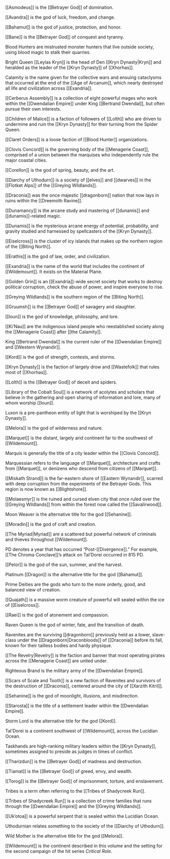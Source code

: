 [[Asmodeus]] is the [[Betrayer God]] of domination.

[[Avandra]] is the god of luck, freedom, and change.

[[Bahamut]] is the god of justice, protection, and honor.

[[Bane]] is the [[Betrayer God]] of conquest and tyranny.

Blood Hunters are mistrusted monster hunters that live outside society, using blood magic to stalk their quarries.

Bright Queen [[Leylas Kryn]] is the head of Den [[Kryn Dynasty|Kryn]] and heralded as the leader of the [[Kryn Dynasty]] of [[Xhorhas]].

Calamity is the name given for the collective wars and ensuing cataclysms that occurred at the end of the [[Age of Arcanum]], which nearly destroyed all life and civilization across [[Exandria]].

[[Cerberus Assembly]] is a collection of eight powerful mages who work within the [[Dwendalian Empire]] under King [[Bertrand Dwendal]], but often pursue their own interests.

[[Children of Malice]] is a faction of followers of [[Lolth]] who are driven to undermine and ruin the [[Kryn Dynasty]] for their turning from the Spider Queen.

[[Claret Orders]] is a loose faction of [[Blood Hunter]] organizations.

[[Clovis Concord]] is the governing body of the [[Menagerie Coast]], comprised of a union between the marquises who independently rule the major coastal cities.

[[Corellon]] is the god of spring, beauty, and the art.

[[Diarchy of Uthodurn]] is a society of [[elves]] and [[dwarves]] in the [[Flotket Alps]] of the [[Greying Wildlands]].

[[Draconia]] was the once majestic [[dragonborn]] nation that now lays in ruins within the [[Dreemoth Ravine]].

[[Dunamancy]] is the arcane study and mastering of [[dunamis]] and [[dunamis]]-related magic.

[[Dunamis]] is the mysterious arcane energy of potential, probability, and gravity studied and harnessed by spellcasters of the [[Kryn Dynasty]].

[[Eiselcross]] is the cluster of icy islands that makes up the northern region of the [[Biting North]].

[[Erathis]] is the god of law, order, and civilization.

[[Exandria]] is the name of the world that includes the continent of [[Wildemount]]. It exists on the Material Plane.

[[Golden Grin]] is an [[Exandria]]-wide secret society that works to destroy political corruption, check the abuse of power, and inspire everyone to rise.

[[Greying Wildlands]] is the southern region of the [[Biting North]].

[[Gruumsh]] is the [[Betrayer God]] of savagery and slaughter.

[[Ioun]] is the god of knowledge, philosophy, and lore.

[[Ki’Nau]] are the indigenous island people who reestablished society along the [[Menagerie Coast]] after [[the Calamity]].

King [[Bertrand Dwendal]] is the current ruler of the [[Dwendalian Empire]] and [[Western Wynandir]].

[[Kord]] is the god of strength, contests, and storms.

[[Kryn Dynasty]] is the faction of largely drow and [[Wastefolk]] that rules most of [[Xhorhas]].

[[Lolth]] is the [[Betrayer God]] of deceit and spiders.

[[Library of the Cobalt Soul]] is a network of acolytes and scholars that believe in the gathering and open sharing of information and lore, many of whom worship [[Ioun]].

Luxon is a pre-pantheon entity of light that is worshiped by the [[Kryn Dynasty]].

[[Melora]] is the god of wilderness and nature.

[[Marquet]] is the distant, largely arid continent far to the southwest of [[Wildemount]].

Marquis is generally the title of a city leader within the [[Clovis Concord]].

Marquessian refers to the language of [[Marquet]], architecture and crafts from [[Marquet]], or denizens who descend from citizens of [[Marquet]].

[[Miskath Strand]] is the far-eastern shore of [[Eastern Wynandir]], scarred with deep corruption from the experiments of the Betrayer Gods. This region is now known as [[Blightshore]].

[[Molaesmyr]] is the ruined and cursed elven city that once ruled over the [[Greying Wildlands]] from within the forest now called the [[Savalirwood]].

Moon Weaver is the alternative title for the god [[Sehanine]].

[[Moradin]] is the god of craft and creation.

[[The Myriad|Myriad]] are a scattered but powerful network of criminals and thieves throughout [[Wildemount]].

PD denotes a year that has occurred “Post-[[Divergence]].” For example, [[The Chroma Conclave]]’s attack on Tal’Dorei occurred in 815 PD.

[[Pelor]] is the god of the sun, summer, and the harvest.

Platinum [[Dragon]] is the alternative title for the god [[Bahamut]].

Prime Deities are the gods who turn to the more orderly, good, and balanced view of creation.

[[Quajath]] is a massive worm creature of powerful will sealed within the ice of [[Eiselcross]].

[[Raei]] is the god of atonement and compassion.

Raven Queen is the god of winter, fate, and the transition of death.

Ravenites are the surviving [[dragonborn]] previously held as a lower, slave-class under the [[Dragonborn|Draconbloods]] of [[Draconia]] before its fall, known for their tailless bodies and hardy physique.

[[The Revelry|Revelry]] is the faction and banner that most operating pirates across the [[Menagerie Coast]] are united under.

Righteous Brand is the military army of the [[Dwendalian Empire]].

[[Scars of Scale and Tooth]] is a new faction of Ravenites and survivors of the destruction of [[Draconia]], centered around the city of [[Xarzith Kitril]].

[[Sehanine]] is the god of moonlight, illusions, and misdirection.

[[Starosta]] is the title of a settlement leader within the [[Dwendalian Empire]].

Storm Lord is the alternative title for the god [[Kord]].

Tal’Dorei is a continent southwest of [[Wildemount]], across the Lucidian Ocean.

Taskhands are high-ranking military leaders within the [[Kryn Dynasty]], sometimes assigned to preside as judges in times of conflict.

[[Tharizdun]] is the [[Betrayer God]] of madness and destruction.

[[Tiamat]] is the [[Betrayer God]] of greed, envy, and wealth.

[[Torog]] is the [[Betrayer God]] of imprisonment, torture, and enslavement.

Tribes is a term often referring to the [[Tribes of Shadycreek Run]].

[[Tribes of Shadycreek Run]] is a collection of crime families that runs through the [[Dwendalian Empire]] and the [[Greying Wildlands]].



[[Uk’otoa]] is a powerful serpent that is sealed within the Lucidian Ocean.


Uthodurnian relates something to the society of the [[Diarchy of Uthodurn]].



Wild Mother is the alternative title for the god [[Melora]].

[[Wildemount]] is the continent described in this volume and the setting for the second campaign of the hit series _Critical Role_.

